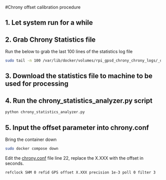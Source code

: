 #Chrony offset calibration procedure


## 1. Let system run for a while

## 2. Grab Chrony Statistics file

Run the below to grab the last 100 lines of the statistics log file

```bash
sudo tail -n 100 /var/lib/docker/volumes/rpi_gpsd_chrony_chrony_logs/_data/statistics.log > chrony_statistics.log

```

## 3. Download the statistics file to machine to be used for processing

## 4. Run the chrony_statistics_analyzer.py script

```bash
python chrony_statistics_analyzer.py
```

## 5. Input the offset parameter into chrony.conf 

Bring the container down

```bash
sudo docker compose down
```

Edit the [chrony.conf](../chrony_config/chrony.conf) file line 22, replace the X.XXX with the offset in seconds.

```bash
refclock SHM 0 refid GPS offset X.XXX precision 1e-3 poll 0 filter 3
```





